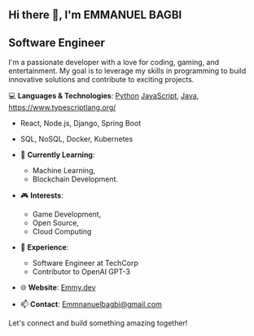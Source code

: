 ## Hi there 👋, I'm EMMANUEL BAGBI

## Software Engineer

I'm a passionate developer with a love for coding, gaming, and entertainment. My goal is to leverage my 
skills in programming to build innovative solutions and contribute to exciting projects.

💻 **Languages & Technologies**:
   [Python](https://www.python.org/) [JavaScript](https://developer.mozilla.org/en-US/docs/Web/JavaScript), [Java](https://www.oracle.com/java/), https://www.typescriptlang.org/
  - React, Node.js, Django, Spring Boot
  - SQL, NoSQL, Docker, Kubernetes
    
- 🌱 **Currently Learning**:
  - Machine Learning,
  - Blockchain Development.

- 🎮 **Interests**:
    - Game Development,
    - Open Source,
    - Cloud Computing
  
- 💼 **Experience**: 
  - Software Engineer at TechCorp
  - Contributor to OpenAI GPT-3
    
- 🌐 **Website**: [Emmy.dev](www.linkedin.com/in/emmanuel-bagbi-650233306)
- 📫 **Contact**: [Emmnanuelbagbi@gmail.com](mailto:Emmanuelbagbi4@gmail.com)

Let's connect and build something amazing together!
